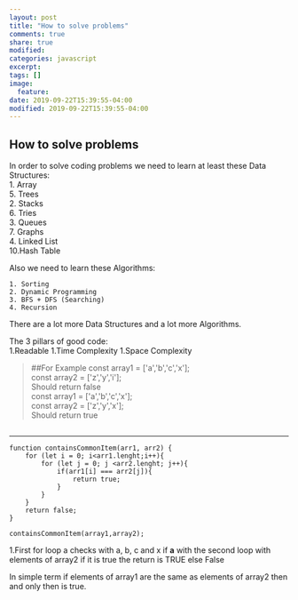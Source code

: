 ```yaml
---
layout: post
title: "How to solve problems"
comments: true
share: true
modified:
categories: javascript
excerpt:
tags: []
image:
  feature:
date: 2019-09-22T15:39:55-04:00
modified: 2019-09-22T15:39:55-04:00
---
```


## How to solve problems

In order to solve coding problems we need to learn at least these Data Structures:<br>
	1. Array<br>						5. Trees<br>
	2. Stacks<br>						6. Tries<br>
	3. Queues<br>						7. Graphs<br>
	4. Linked List<br>					10.Hash Table<br>


Also we need to learn these Algorithms:

	1. Sorting
	2. Dynamic Programming
	3. BFS + DFS (Searching)
	4. Recursion

There are a lot more Data Structures and a lot more Algorithms.

The 3 pillars of good code: <br>
	1.Readable 
	1.Time Complexity 
	1.Space Complexity


> ##For Example
const array1 = ['a','b','c','x'];<br>
const array2 = ['z','y','i'];<br>
Should return false<br>
const array1 = ['a','b','c','x'];<br>
const array2 = ['z','y','x'];<br>
Should return true<br>
##
___

~~~
function containsCommonItem(arr1, arr2) {
	for (let i = 0; i<arr1.lenght;i++){
		for (let j = 0; j <arr2.lenght; j++){
			if(arr1[i] === arr2[j]){
				return true;
			}
		}
	}
	return false;
}

containsCommonItem(array1,array2);

~~~

1.First for loop a checks with a, b, c and x if <strong>a</strong> with the second loop with elements of array2 if it is true the return is TRUE else False
<br>

In simple term if elements of array1 are the same as elements of array2 then and only then is true.

